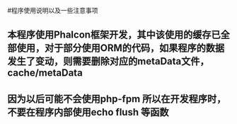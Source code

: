 #程序使用说明以及一些注意事项

## 本程序使用Phalcon框架开发，其中该使用的缓存已全部使用，对于部分使用ORM的代码，如果程序的数据发生了变动，则需要删除对应的metaData文件，cache/metaData 

## 因为以后可能不会使用php-fpm  所以在开发程序时，不要在程序内部使用echo flush 等函数